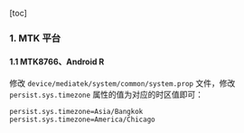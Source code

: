 [toc]

### 1. MTK 平台

#### 1.1 MTK8766、Android R

修改 `device/mediatek/system/common/system.prop` 文件，修改 `persist.sys.timezone` 属性的值为对应的时区值即可：

```properties
persist.sys.timezone=Asia/Bangkok
persist.sys.timezone=America/Chicago
```

